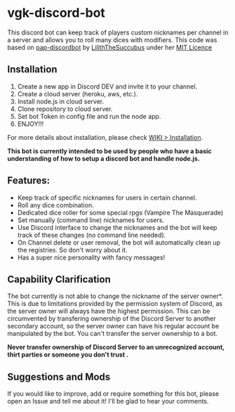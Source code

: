 # vgk-discord-bot
This discord bot can keep track of players custom nicknames per channel in a server and allows you to roll many dices with modifiers. This code was based on [pap-discordbot](https://github.com/LilithTheSuccubus/pap-discordbot) by [LilithTheSuccubus](https://github.com/LilithTheSuccubus) under her [MIT Licence](https://github.com/LilithTheSuccubus/pap-discordbot/blob/master/LICENSE)


## Installation

1. Create a new app in Discord DEV and invite it to your channel.
2. Create a cloud server (heroku, aws, etc.).
3. Install node.js in cloud server.
4. Clone repository to cloud server.
5. Set bot Token in config file and run the node app.
6. ENJOY!!!

For more details about installation, please check [WIKI > Installation](https://github.com/VelkanGk/vgk-discord-bot/wiki/Installation).

<b>  This bot is currently intended to be used by people who have a basic understanding of how to setup a discord bot and handle node.js. </b>
    
## Features:
- Keep track of specific nicknames for users in certain channel.
- Roll any dice combination.
- Dedicated dice roller for some special rpgs (Vampire The Masquerade)
- Set manually (command line) nicknames for users.
- Use Discord interface to change the nicknames and the bot will keep track of these changes (no command line needed).
- On Channel delete or user removal, the bot will automatically clean up the registries. So don't worry about it.
- Has a super nice personality with fancy messages!

## Capability Clarification
The bot currently is not able to change the nickname of the server owner*.
This is due to limitations provided by the permission system of Discord, as the server owner will always have the highest permission.
This can be circumvented by transfering ownership of the Discord Server to another secondary account, so the server owner can have his regular account be manipulated by the bot.
You can't transfer the server ownership to a bot.

<b>Never transfer ownership of Discord Server to an unrecognized account, thirt parties or someone you don't trust .</b>

## Suggestions and Mods
If you would like to improve, add or require something for this bot, please open an Issue and tell me about it! I'll be glad to hear your comments.
